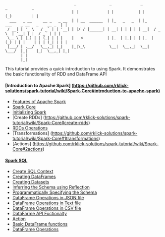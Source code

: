 ```
                               _               _             _                    _           _ 
                              | |             | |           | |                  (_)         | |
  ___   _ __     __ _   _ __  | | __  ______  | |_   _   _  | |_    ___    _ __   _    __ _  | |
 / __| | '_ \   / _` | | '__| | |/ / |______| | __| | | | | | __|  / _ \  | '__| | |  / _` | | |
 \__ \ | |_) | | (_| | | |    |   <           | |_  | |_| | | |_  | (_) | | |    | | | (_| | | |
 |___/ | .__/   \__,_| |_|    |_|\_\           \__|  \__,_|  \__|  \___/  |_|    |_|  \__,_| |_|
       | |                                                                                      
       |_|                                                                                      
```

This tutorial provides a quick introduction to using Spark. It demonstrates the basic functionality of RDD and DataFrame API



####  [Introduction to Apache Spark] (https://github.com/rklick-solutions/spark-tutorial/wiki/Spark-Core#introduction-to-apache-spark)
* [ Features of Apache Spark](https://github.com/rklick-solutions/spark-tutorial/wiki/Spark-Core#features-of-apache-spark)
* [Spark Core](https://github.com/rklick-solutions/spark-tutorial/wiki/Spark-Core#spark-core)
* [Initializing Spark](https://github.com/rklick-solutions/spark-tutorial/wiki/Spark-Core#initializing-spark)
* [Create RDDs] (https://github.com/rklick-solutions/spark-tutorial/wiki/Spark-Core#create-rdds)
* [RDDs Operations](https://github.com/rklick-solutions/spark-tutorial/wiki/Spark-Core#rdds-operations)
 * [Transformations] (https://github.com/rklick-solutions/spark-tutorial/wiki/Spark-Core#1transformations)
 * [Actions] (https://github.com/rklick-solutions/spark-tutorial/wiki/Spark-Core#2actions)

#### [Spark SQL](https://github.com/rklick-solutions/spark-tutorial/wiki/Spark-SQL#spark-sql)
* [Create SQL Context](https://github.com/rklick-solutions/spark-tutorial/wiki/Spark-SQL#create-sql-context)
* [Creating DataFrames](https://github.com/rklick-solutions/spark-tutorial/wiki/Spark-SQL#creating-dataframes)
* [Creating Datasets](https://github.com/rklick-solutions/spark-tutorial/wiki/Spark-SQL#creating-datasets)
* [Inferring the Schema using Reflection](https://github.com/rklick-solutions/spark-tutorial/wiki/Spark-SQL#1-inferring-the-schema-using-reflection)
* [Programmatically Specifying the Schema](https://github.com/rklick-solutions/spark-tutorial/wiki/Spark-SQL#2-programmatically-specifying-the-schema)
* [DataFrame Operations in JSON file](https://github.com/rklick-solutions/spark-tutorial/wiki/Spark-SQL#dataframe-operations-in-json-file)
* [DataFrame Operations in Text file](https://github.com/rklick-solutions/spark-tutorial/wiki/Spark-SQL#dataframe-operations-in-text-file)
* [DataFrame Operations in CSV file](https://github.com/rklick-solutions/sparhttps://github.com/rklick-solutions/spark-tutorial/wiki/Spark-Core#initializing-sparkk-tutorial/wiki/Spark-SQL#dataframe-operations-in-csv-file)
* [DataFarme API Fuctionalty](https://github.com/rklick-solutions/spark-tutorial/wiki/Spark-SQL#datafarme-api-example-using-different-types-of-functionality)
 * [Action](https://github.com/rklick-solutions/spark-tutorial/wiki/Spark-SQL#action)
 * [Basic DataFrame functions](https://github.com/rklick-solutions/spark-tutorial/wiki/Spark-SQL#basic-dataframe-functions)
 * [DataFrame Operations](https://github.com/rklick-solutions/spark-tutorial/wiki/Spark-SQL#data-frame-operations)
